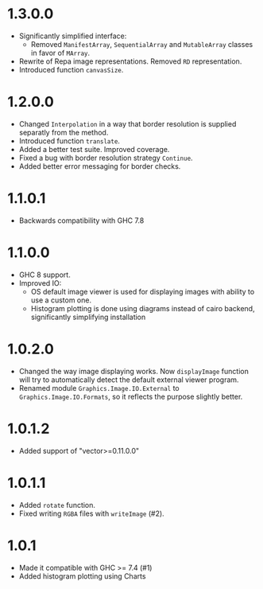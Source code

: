 1.3.0.0
=======

* Significantly simplified interface:
  * Removed `ManifestArray`, `SequentialArray` and `MutableArray` classes in favor of `MArray`.
* Rewrite of Repa image representations. Removed `RD` representation.
* Introduced function `canvasSize`.

1.2.0.0
=======

* Changed `Interpolation` in a way that border resolution is supplied separatly
  from the method.
* Introduced function `translate`.
* Added a better test suite. Improved coverage.
* Fixed a bug with border resolution strategy `Continue`.
* Added better error messaging for border checks.

1.1.0.1
=======

* Backwards compatibility with GHC 7.8

1.1.0.0
=======

* GHC 8 support.
* Improved IO:
  * OS default image viewer is used for displaying images with ability to use a custom one.
  * Histogram plotting is done using diagrams instead of cairo backend,
    significantly simplifying installation
    

1.0.2.0
=======

* Changed the way image displaying works. Now `displayImage` function will try
  to automatically detect the default external viewer program.
* Renamed module `Graphics.Image.IO.External` to `Graphics.Image.IO.Formats`,
  so it reflects the purpose slightly better.

1.0.1.2
=======

* Added support of "vector>=0.11.0.0"

1.0.1.1
=======

* Added `rotate` function.
* Fixed writing `RGBA` files with `writeImage` (#2).

1.0.1
=====

* Made it compatible with GHC >= 7.4 (#1)
* Added histogram plotting using Charts
